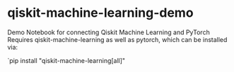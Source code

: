 # qiskit-machine-learning-demo
Demo Notebook for connecting Qiskit Machine Learning and PyTorch
Requires qiskit-machine-learning as well as pytorch, which can be installed via:

`pip install "qiskit-machine-learning[all]"
